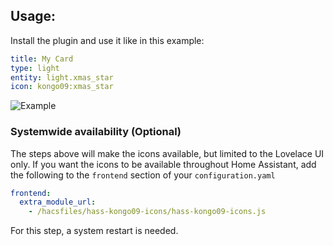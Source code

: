 

## Usage:
Install the plugin and use it like in this example:

```yaml
title: My Card
type: light
entity: light.xmas_star
icon: kongo09:xmas_star
```

![Example](https://github.com/kongo09/hass-kongo09-icons/blob/master/content.png)

### Systemwide availability (Optional)
The steps above will make the icons available, but limited to the Lovelace UI only. If you want the icons to be available throughout Home Assistant, add the following to the `frontend` section of your `configuration.yaml`

```yaml
frontend:
  extra_module_url:
    - /hacsfiles/hass-kongo09-icons/hass-kongo09-icons.js
```

For this step, a system restart is needed.
